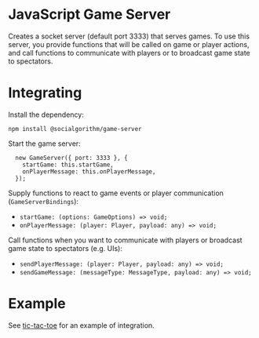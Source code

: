 # JavaScript Game Server

Creates a socket server (default port 3333) that serves games. To use this server, you provide functions that will be called on game or player actions, and call functions to communicate with players or to broadcast game state to spectators.

# Integrating

Install the dependency:

`npm install @socialgorithm/game-server`

Start the game server:

```
  new GameServer({ port: 3333 }, {
    startGame: this.startGame,
    onPlayerMessage: this.onPlayerMessage,
  });
```

Supply functions to react to game events or player communication (`GameServerBindings`):

* `startGame: (options: GameOptions) => void;`
* `onPlayerMessage: (player: Player, payload: any) => void;`

Call functions when you want to communicate with players or broadcast game state to spectators (e.g. UIs):

* `sendPlayerMessage: (player: Player, payload: any) => void;`
* `sendGameMessage: (messageType: MessageType, payload: any) => void;`

# Example

See [tic-tac-toe](https://github.com/socialgorithm/tic-tac-toe) for an example of integration.